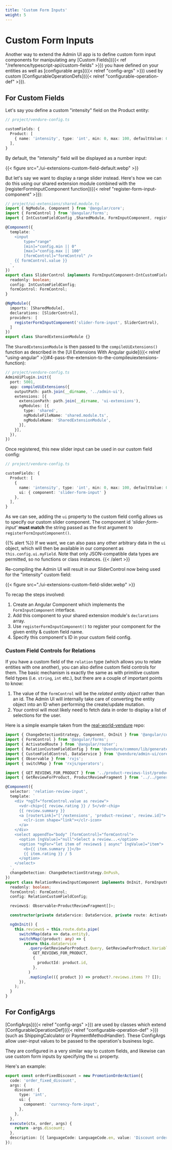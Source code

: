 ```yaml
---
title: 'Custom Form Inputs'
weight: 5
---
```


# Custom Form Inputs

Another way to extend the Admin UI app is to define custom form input components for manipulating any [Custom Fields]({{< ref "/reference/typescript-api/custom-fields" >}}) you have defined on your entities as well as [configurable args]({{< relref "config-args" >}}) used by custom [ConfigurableOperationDefs]({{< relref "configurable-operation-def" >}}).

## For Custom Fields

Let's say you define a custom "intensity" field on the Product entity:

```TypeScript
// project/vendure-config.ts

customFields: {
  Product: [
    { name: 'intensity', type: 'int', min: 0, max: 100, defaultValue: 0 },
  ],
}
```

By default, the "intensity" field will be displayed as a number input:

{{< figure src="./ui-extensions-custom-field-default.webp" >}}

But let's say we want to display a range slider instead. Here's how we can do this using our shared extension module combined with the [registerFormInputComponent function]({{< relref "register-form-input-component" >}}):

```TypeScript
// project/ui-extensions/shared.module.ts
import { NgModule, Component } from '@angular/core';
import { FormControl } from '@angular/forms';
import { IntCustomFieldConfig ,SharedModule, FormInputComponent, registerFormInputComponent } from '@vendure/admin-ui/core';

@Component({
  template: `
    <input
        type="range"
        [min]="config.min || 0"
        [max]="config.max || 100"
        [formControl]="formControl" />
    {{ formControl.value }}
  `,
})
export class SliderControl implements FormInputComponent<IntCustomFieldConfig> {
  readonly: boolean;
  config: IntCustomFieldConfig;
  formControl: FormControl;
}

@NgModule({
  imports: [SharedModule],
  declarations: [SliderControl],
  providers: [
    registerFormInputComponent('slider-form-input', SliderControl),
  ]
})
export class SharedExtensionModule {}
```
The `SharedExtensionModule` is then passed to the `compileUiExtensions()` function as described in the [UI Extensions With Angular guide]({{< relref "using-angular" >}}#4-pass-the-extension-to-the-compileuiextensions-function):

```TypeScript
// project/vendure-config.ts
AdminUiPlugin.init({
  port: 5001,
  app: compileUiExtensions({
    outputPath: path.join(__dirname, '../admin-ui'),
    extensions: [{
      extensionPath: path.join(__dirname, 'ui-extensions'),
      ngModules: [{
        type: 'shared',
        ngModuleFileName: 'shared.module.ts',
        ngModuleName: 'SharedExtensionModule',
      }],
    }],
  }),
})
```

Once registered, this new slider input can be used in our custom field config:

```TypeScript {hl_lines=[7]}
// project/vendure-config.ts

customFields: {
  Product: [
    { 
      name: 'intensity', type: 'int', min: 0, max: 100, defaultValue: 0,
      ui: { component: 'slider-form-input' }
    },
  ],
}
```
As we can see, adding the `ui` property to the custom field config allows us to specify our custom slider component.
The component id _'slider-form-input'_ **must match** the string passed as the first argument to `registerFormInputComponent()`.

{{% alert %}}
If we want, we can also pass any other arbitrary data in the `ui` object, which will then be available in our component as `this.config.ui.myField`. Note that only JSON-compatible data types are permitted, so no functions or class instances.
{{< /alert >}}


Re-compiling the Admin UI will result in our SliderControl now being used for the "intensity" custom field:

{{< figure src="./ui-extensions-custom-field-slider.webp" >}}

To recap the steps involved:

1. Create an Angular Component which implements the `FormInputComponent` interface.
2. Add this component to your shared extension module's `declarations` array.
3. Use `registerFormInputComponent()` to register your component for the given entity & custom field name.
4. Specify this component's ID in your custom field config.

### Custom Field Controls for Relations

If you have a custom field of the `relation` type (which allows you to relate entities with one another), you can also define custom field controls for them. The basic mechanism is exactly the same as with primitive custom field types (i.e. `string`, `int` etc.), but there are a couple of important points to know:

1. The value of the `formControl` will be the _related entity object_ rather than an id. The Admin UI will internally take care of converting the entity object into an ID when performing the create/update mutation.
2. Your control will most likely need to fetch data in order to display a list of selections for the user.

Here is a simple example taken from the [real-world-vendure](https://github.com/vendure-ecommerce/real-world-vendure/blob/master/src/plugins/reviews/ui/components/featured-review-selector/featured-review-selector.component.ts) repo:

```TypeScript
import { ChangeDetectionStrategy, Component, OnInit } from '@angular/core';
import { FormControl } from '@angular/forms';
import { ActivatedRoute } from '@angular/router';
import { RelationCustomFieldConfig } from '@vendure/common/lib/generated-types';
import { CustomFieldControl, DataService } from '@vendure/admin-ui/core';
import { Observable } from 'rxjs';
import { switchMap } from 'rxjs/operators';

import { GET_REVIEWS_FOR_PRODUCT } from '../product-reviews-list/product-reviews-list.graphql';
import { GetReviewForProduct, ProductReviewFragment } from '../../generated-types';

@Component({
  selector: 'relation-review-input',
  template: `
    <div *ngIf="formControl.value as review">
      <vdr-chip>{{ review.rating }} / 5</vdr-chip>
      {{ review.summary }}
      <a [routerLink]="['/extensions', 'product-reviews', review.id]">
        <clr-icon shape="link"></clr-icon>
      </a>
    </div>
    <select appendTo="body" [formControl]="formControl">
      <option [ngValue]="null">Select a review...</option>
      <option *ngFor="let item of reviews$ | async" [ngValue]="item">
        <b>{{ item.summary }}</b>
        {{ item.rating }} / 5
      </option>
    </select>
  `,
  changeDetection: ChangeDetectionStrategy.OnPush,
})
export class RelationReviewInputComponent implements OnInit, FormInputComponent<RelationCustomFieldConfig> {
  readonly: boolean;
  formControl: FormControl;
  config: RelationCustomFieldConfig;

  reviews$: Observable<ProductReviewFragment[]>;

  constructor(private dataService: DataService, private route: ActivatedRoute) {}

  ngOnInit() {
    this.reviews$ = this.route.data.pipe(
      switchMap(data => data.entity),
      switchMap((product: any) => {
        return this.dataService
          .query<GetReviewForProduct.Query, GetReviewForProduct.Variables>(
            GET_REVIEWS_FOR_PRODUCT,
            {
              productId: product.id,
            },
          )
          .mapSingle(({ product }) => product?.reviews.items ?? []);
      }),
    );
  }
}
```

## For ConfigArgs

[ConfigArgs]({{< relref "config-args" >}}) are used by classes which extend [ConfigurableOperationDef]({{< relref "configurable-operation-def" >}}) (such as ShippingCalculator or PaymentMethodHandler). These ConfigArgs allow user-input values to be passed to the operation's business logic.

They are configured in a very similar way to custom fields, and likewise can use custom form inputs by specifying the `ui` property. 

Here's an example:

```TypeScript {hl_lines=[6,7,8]}
export const orderFixedDiscount = new PromotionOrderAction({
  code: 'order_fixed_discount',
  args: {
    discount: {
      type: 'int',
      ui: {
        component: 'currency-form-input',
      },
    },
  },
  execute(ctx, order, args) {
    return -args.discount;
  },
  description: [{ languageCode: LanguageCode.en, value: 'Discount order by fixed amount' }],
});
```


